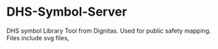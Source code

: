 # DHS-Symbol-Server
DHS symbol Library Tool from Dignitas.  Used for public safety mapping.  Files include svg files, 
